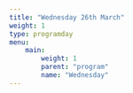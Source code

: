 ```yaml
---
title: "Wednesday 26th March"
weight: 1
type: programday
menu:
    main:
        weight: 1
        parent: "program"
        name: "Wednesday"
---
```

